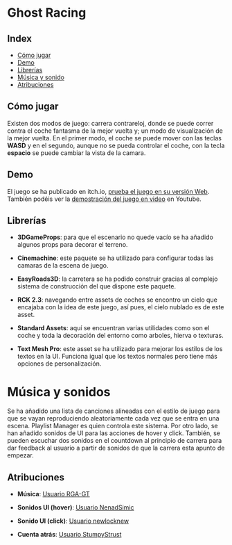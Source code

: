 # Ghost Racing

## Index

- [Cómo jugar](https://github.com/Tomas-Gayo/ghost-racing/blob/main/README.md#c%C3%B3mo-jugar)
- [Demo](https://github.com/Tomas-Gayo/ghost-racing/blob/main/README.md#demo)
- [Librerías](https://github.com/Tomas-Gayo/ghost-racing/blob/main/README.md#librer%C3%ADas)
- [Música y sonido](https://gitlab.com/Tomas-Gayo/pec1-race-game#m%C3%BAsica-y-sonidos)
- [Atribuciones](https://gitlab.com/Tomas-Gayo/pec1-race-game#atribuciones)

## Cómo jugar

Existen dos modos de juego: carrera contrareloj, donde se puede correr contra el coche fantasma de la mejor vuelta y; un modo de visualización de la mejor vuelta. En el primer modo, el coche se puede mover con las teclas **WASD** y en el segundo, aunque no se pueda controlar el coche, con la tecla **espacio** se puede cambiar la vista de la camara.

## Demo

El juego se ha publicado en itch.io, [prueba el juego en su versión Web](https://tomas-gayo.itch.io/ghost-racing).
También podéis ver la [demostración del juego en video](https://youtu.be/B2hbsK8VmFA) en Youtube.


## Librerías

- **3DGameProps**: para que el escenario no quede vacío se ha añadido algunos props para decorar el terreno. 

- **Cinemachine**: este paquete se ha utilizado para configurar todas las camaras de la escena de juego.

- **EasyRoads3D**: la carretera se ha podido construir gracias al complejo sistema de construcción del que dispone este paquete. 

- **RCK 2.3**: navegando entre assets de coches se encontro un cielo que encajaba con la idea de este juego, así pues, el cielo nublado es de este asset. 

- **Standard Assets**: aquí se encuentran varias utilidades como son el coche y toda la decoración del entorno como arboles, hierva o texturas. 

- **Text Mesh Pro**: este asset se ha utilizado para mejorar los estilos de los textos en la UI. Funciona igual que los textos normales pero tiene más opciones de personalización.

# Música y sonidos

Se ha añadido una lista de canciones alineadas con el estilo de juego para que se vayan reproduciendo aleatoriamente cada vez que se entra en una escena. Playlist Manager es quien controla este sistema. 
Por otro lado, se han añadido sonidos de UI para las acciones de hover y click. También, se pueden escuchar dos sonidos en el countdown al principio de carrera para dar feedback al usuario a partir de sonidos de que la carrera esta apunto de empezar. 

## Atribuciones

- **Música**: [Usuario RGA-GT](https://opengameart.org/content/the-best-of-rga-gt-music-pack)

- **Sonidos UI (hover)**: [Usuario NenadSimic](https://freesound.org/people/NenadSimic/sounds/171697/)

- **Sonido UI (click)**: [Usuario newlocknew](https://freesound.org/people/newlocknew/sounds/517379/)

- **Cuenta atrás**: [Usuario StumpyStrust](https://opengameart.org/content/ui-sounds)








